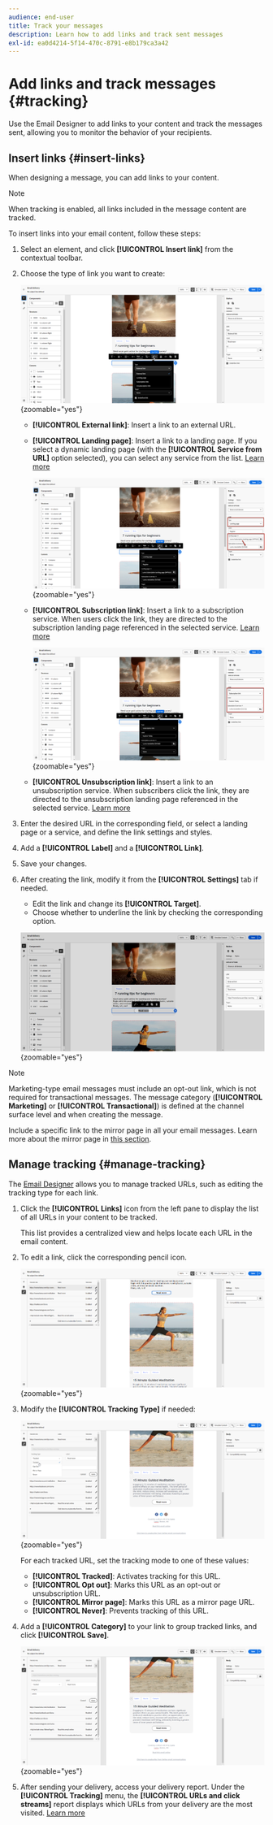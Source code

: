 ```yaml
---
audience: end-user
title: Track your messages
description: Learn how to add links and track sent messages
exl-id: ea0d4214-5f14-470c-8791-e8b179ca3a42
---
```

# Add links and track messages {#tracking}

Use the Email Designer to add links to your content and track the messages sent, allowing you to monitor the behavior of your recipients.

## Insert links {#insert-links}

When designing a message, you can add links to your content.

>[!NOTE]
>
>When tracking is enabled, all links included in the message content are tracked.

To insert links into your email content, follow these steps:

1. Select an element, and click **[!UICONTROL Insert link]** from the contextual toolbar.

1. Choose the type of link you want to create:

    ![Screenshot showing the interface for inserting links in the message tracking tool](assets/message-tracking-insert-link.png){zoomable="yes"}

    * **[!UICONTROL External link]**: Insert a link to an external URL.

    * **[!UICONTROL Landing page]**: Insert a link to a landing page. If you select a dynamic landing page (with the **[!UICONTROL Service from URL]** option selected), you can select any service from the list. [Learn more](../landing-pages/create-lp.md#define-actions-on-form-submission)

        ![Screenshot showing the interface for linking to a landing page in the email designer](assets/email-link-to-landing-page.png){zoomable="yes"}

    * **[!UICONTROL Subscription link]**: Insert a link to a subscription service. When users click the link, they are directed to the subscription landing page referenced in the selected service. [Learn more](../audience/manage-services.md#create-service)

        ![Screenshot showing the interface for creating a default subscription link in the service tool](assets/service-create-default-lp-link.png){zoomable="yes"}

    * **[!UICONTROL Unsubscription link]**: Insert a link to an unsubscription service. When subscribers click the link, they are directed to the unsubscription landing page referenced in the selected service. [Learn more](../audience/manage-services.md#create-service)

    <!--* **[!UICONTROL Mirror page]**: Add a link to display the email content in a web browser. [Learn more]-->

1. Enter the desired URL in the corresponding field, or select a landing page or a service, and define the link settings and styles.

1. Add a **[!UICONTROL Label]** and a **[!UICONTROL Link]**.

1. Save your changes.

1. After creating the link, modify it from the **[!UICONTROL Settings]** tab if needed.

    * Edit the link and change its **[!UICONTROL Target]**.
    * Choose whether to underline the link by checking the corresponding option.

    ![Screenshot showing the settings interface for modifying link properties in the message tracking tool](assets/message-tracking-link-settings.png){zoomable="yes"}

>[!NOTE]
>
>Marketing-type email messages must include an opt-out link, which is not required for transactional messages. The message category (**[!UICONTROL Marketing]** or **[!UICONTROL Transactional]**) is defined at the channel surface level and when creating the message.

Include a specific link to the mirror page in all your email messages. Learn more about the mirror page in [this section](mirror-page.md).

## Manage tracking {#manage-tracking}

The [Email Designer](create-email-content.md) allows you to manage tracked URLs, such as editing the tracking type for each link.

1. Click the **[!UICONTROL Links]** icon from the left pane to display the list of all URLs in your content to be tracked.

    This list provides a centralized view and helps locate each URL in the email content.

1. To edit a link, click the corresponding pencil icon.

    ![Screenshot showing the interface for editing links in the message tracking tool](assets/message-tracking-edit-links.png){zoomable="yes"}

1. Modify the **[!UICONTROL Tracking Type]** if needed:

   ![Screenshot showing the interface for editing tracking types in the message tracking tool](assets/message-tracking-edit-a-link.png){zoomable="yes"}

    For each tracked URL, set the tracking mode to one of these values:

    * **[!UICONTROL Tracked]**: Activates tracking for this URL.
    * **[!UICONTROL Opt out]**: Marks this URL as an opt-out or unsubscription URL.
    * **[!UICONTROL Mirror page]**: Marks this URL as a mirror page URL.
    * **[!UICONTROL Never]**: Prevents tracking of this URL. <!--This information is saved: if the URL appears again in a future message, its tracking is automatically deactivated.-->

1. Add a **[!UICONTROL Category]** to your link to group tracked links, and click **[!UICONTROL Save]**.

    ![Screenshot showing the interface for adding categories to tracked links in the message tracking tool](assets/message-tracking-edit-a-link_2.png){zoomable="yes"}

1. After sending your delivery, access your delivery report. Under the **[!UICONTROL Tracking]** menu, the **[!UICONTROL URLs and click streams]** report displays which URLs from your delivery are the most visited. [Learn more](../reporting/gs-reports.md)